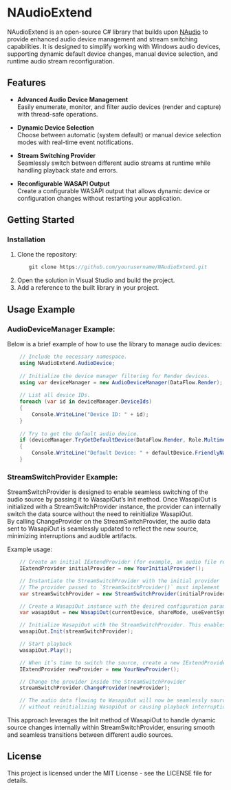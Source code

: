 # NAudioExtend

NAudioExtend is an open-source C# library that builds upon [NAudio](https://github.com/naudio/NAudio) to provide enhanced audio device management and stream switching capabilities. It is designed to simplify working with Windows audio devices, supporting dynamic default device changes, manual device selection, and runtime audio stream reconfiguration.  
  
## Features  
  
- **Advanced Audio Device Management**  
  Easily enumerate, monitor, and filter audio devices (render and capture) with thread-safe operations.  
  
- **Dynamic Device Selection**  
  Choose between automatic (system default) or manual device selection modes with real-time event notifications.  
  
- **Stream Switching Provider**  
  Seamlessly switch between different audio streams at runtime while handling playback state and errors.  
  
- **Reconfigurable WASAPI Output**  
  Create a configurable WASAPI output that allows dynamic device or configuration changes without restarting your application.  
  
## Getting Started
  
### Installation
  
1. Clone the repository:  
```C#
       git clone https://github.com/yourusername/NAudioExtend.git
```
2. Open the solution in Visual Studio and build the project.  
3. Add a reference to the built library in your project.  
  
## Usage Example  

### AudioDeviceManager Example:
  
Below is a brief example of how to use the library to manage audio devices:  
```C#
    // Include the necessary namespace.
    using NAudioExtend.AudioDevice;
    
    // Initialize the device manager filtering for Render devices.
    using var deviceManager = new AudioDeviceManager(DataFlow.Render);
    
    // List all device IDs.
    foreach (var id in deviceManager.DeviceIds)
    {
        Console.WriteLine("Device ID: " + id);
    }
    
    // Try to get the default audio device.
    if (deviceManager.TryGetDefaultDevice(DataFlow.Render, Role.Multimedia, out var defaultDevice))
    {
        Console.WriteLine("Default Device: " + defaultDevice.FriendlyName);
    }
```
  
### StreamSwitchProvider Example:  
  
StreamSwitchProvider is designed to enable seamless switching of the audio source by passing it to WasapiOut’s Init method. Once WasapiOut is initialized with a StreamSwitchProvider instance, the provider can internally switch the data source without the need to reinitialize WasapiOut.  
By calling ChangeProvider on the StreamSwitchProvider, the audio data sent to WasapiOut is seamlessly updated to reflect the new source, minimizing interruptions and audible artifacts.  
  
Example usage:  
```C#
    // Create an initial IExtendProvider (for example, an audio file reader)
    IExtendProvider initialProvider = new YourInitialProvider();

    // Instantiate the StreamSwitchProvider with the initial provider
    // The provider passed to `StreamSwitchProvider()` must implement `IExtendProvider` to ensure seamless source switching and compatibility.  
    var streamSwitchProvider = new StreamSwitchProvider(initialProvider);

    // Create a WasapiOut instance with the desired configuration parameters
    var wasapiOut = new WasapiOut(currentDevice, shareMode, useEventSync, latency);

    // Initialize WasapiOut with the StreamSwitchProvider. This enables internal source switching.
    wasapiOut.Init(streamSwitchProvider);

    // Start playback
    wasapiOut.Play();

    // When it’s time to switch the source, create a new IExtendProvider
    IExtendProvider newProvider = new YourNewProvider();

    // Change the provider inside the StreamSwitchProvider
    streamSwitchProvider.ChangeProvider(newProvider);

    // The audio data flowing to WasapiOut will now be seamlessly sourced from the new provider,
    // without reinitializing WasapiOut or causing playback interruptions.
```
This approach leverages the Init method of WasapiOut to handle dynamic source changes internally within StreamSwitchProvider, ensuring smooth and seamless transitions between different audio sources.  
  
  
## License  
  
This project is licensed under the MIT License - see the LICENSE file for details.  
